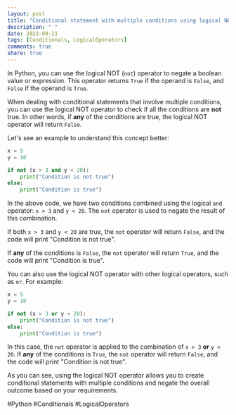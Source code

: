 ```yaml
---
layout: post
title: "Conditional statement with multiple conditions using logical NOT operator in Python"
description: " "
date: 2023-09-21
tags: [Conditionals, LogicalOperators]
comments: true
share: true
---
```


In Python, you can use the logical NOT (`not`) operator to negate a boolean value or expression. This operator returns `True` if the operand is `False`, and `False` if the operand is `True`.

When dealing with conditional statements that involve multiple conditions, you can use the logical NOT operator to check if all the conditions are **not** true. In other words, if **any** of the conditions are true, the logical NOT operator will return `False`.

Let's see an example to understand this concept better:

```python
x = 5
y = 10

if not (x > 3 and y < 20):
    print("Condition is not true")
else:
    print("Condition is true")
```

In the above code, we have two conditions combined using the logical `and` operator: `x > 3` and `y < 20`. The `not` operator is used to negate the result of this combination.

If both `x > 3` and `y < 20` are true, the `not` operator will return `False`, and the code will print "Condition is not true".

If **any** of the conditions is `False`, the `not` operator will return `True`, and the code will print "Condition is true".

You can also use the logical NOT operator with other logical operators, such as `or`. For example:

```python
x = 5
y = 10

if not (x > 3 or y < 20):
    print("Condition is not true")
else:
    print("Condition is true")
```

In this case, the `not` operator is applied to the combination of `x > 3` **or** `y < 20`. If **any** of the conditions is `True`, the `not` operator will return `False`, and the code will print "Condition is not true".

As you can see, using the logical NOT operator allows you to create conditional statements with multiple conditions and negate the overall outcome based on your requirements.

#Python #Conditionals #LogicalOperators